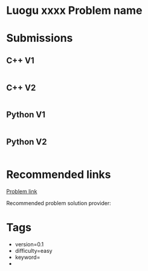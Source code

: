 # Luogu xxxx Problem name

# Submissions

## C++ V1

```C++

```



## C++ V2

```C++
```



## Python V1

```python
```



## Python V2

```python

```



# Recommended links

[Problem link]()

Recommended problem solution provider:


# Tags

- version=0.1
- difficulty=easy
- keyword=
- 